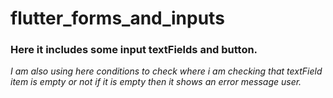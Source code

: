 # flutter_forms_and_inputs

### Here it includes some input textFields and button.<br>
 _I am also using here conditions to check where i am checking that textField item is empty or not if it is empty then it shows an error message user._